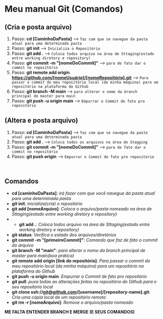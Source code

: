 # Meu manual Git (Comandos)

## (Cria e posta arquivo)
1. Passo: **cd [CaminhoDaPasta]** --> `faz com que se navegue da pasta atual para uma determinada pasta`
2. Passo: **git init** --> `Inicializa o Repositório`
3. Passo: **git add .** --> `Coloca todos arquivo na área de Sttaging(estado entre working diretory e repository)`
4. Passo: **git commit -m "[nomeDoCommit]"** --> `para de fato dar o commit no repositório`
5. Passo: **git remote add origin https://github.com/[nomeUsuário]/[nomeRepositório].git** --> `Para passar o commit do meu repositório local (da minha máquina) para um repositório na plataforma do Github`
6. Passo: **git branch -M main** --> `para alterar o nome da branch principal de master para main`
7. Passo: **git push -u origin main** --> `Empurrar o Commit de fato pro repositório`


## (Altera e posta arquivo)
1. Passo: **cd [CaminhoDaPasta]** --> `faz com que se navegue da pasta atual para uma determinada pasta`
2. Passo: **git add .** --> `Coloca todos os arquivos na área de Stagging`
3. Passo: **git commit -m "[nomeDoCommit]"** --> `para de fato dar o commit no repositório`
4. Passo: **git push origin** --> `Empurrar o Commit de fato pro repositório`

&nbsp;

## Comandos
- **cd [caminhoDaPasta]**: *irá fazer com que você navegue da pasta atual para uma determinada pasta*
- **git init**: *inicializa(cria) o repositório*
- **git add [nomeArquivo]**: *Coloca o arquivo/pasta nomeado na área de Sttaging(estado entre working diretory e repository)*
- - **git add .**: *Coloca todos arquivo na área de Sttaging(estado entre working diretory e repository)*
- **git status**: *Verifica o estado dos arquivos/diretórios*
- **git commit -m "[primeiroCommit]"**: *Comando que faz de fato o commit do arquivo*
- **git branch -M "main"**: *para alterar o nome da branch principal de master para main(boa prática)*
- **git remote add origin [link do repositório]**: *Para passar o commit do meu repositório local (da minha máquina) para um repositório na plataforma do Github*
- **git push -u origin main**: *Empurrar o Commit de fato pro repositório*
- **git pull**: *puxa todas as alterações feitas no repositório do Github para o seu repositório local*
- **git clone ssh://git@github.com/[username]/[repository-name].git**: *Cria uma cópia local de um repositório remoto*
- **git rm -r [nomeArquivo]**: *Remove o arquivo/pasta nomeado*

**ME FALTA ENTENDER BRANCH E MERGE (E SEUS COMANDOS)**
